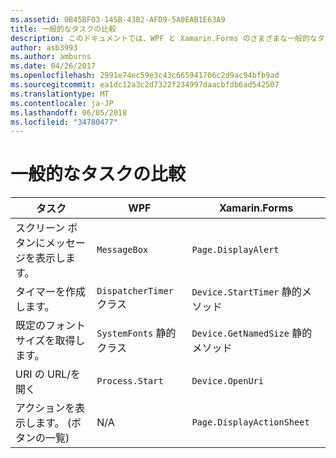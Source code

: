 ```yaml
---
ms.assetid: 0B45BF03-145B-43B2-AFD9-5A0EAB1E63A9
title: 一般的なタスクの比較
description: このドキュメントでは、WPF と Xamarin.Forms のさまざまな一般的なタスクを実行する方法を比較します。 ボタン、タイマー、フォント サイズを URI を開き、アクション シートを表示するようになります。
author: asb3993
ms.author: amburns
ms.date: 04/26/2017
ms.openlocfilehash: 2991e74ec59e3c43c665941706c2d9ac94bfb9ad
ms.sourcegitcommit: ea1dc12a3c2d7322f234997daacbfdb6ad542507
ms.translationtype: MT
ms.contentlocale: ja-JP
ms.lasthandoff: 06/05/2018
ms.locfileid: "34780477"
---
```

# <a name="common-tasks-comparison"></a>一般的なタスクの比較

| タスク | WPF | Xamarin.Forms |
|--- |--- |--- |
|スクリーン ボタンにメッセージを表示します。|`MessageBox`|`Page.DisplayAlert`|
|タイマーを作成します。|`DispatcherTimer` クラス|`Device.StartTimer` 静的メソッド|
|既定のフォント サイズを取得します。|`SystemFonts` 静的クラス|`Device.GetNamedSize` 静的メソッド|
|URI の URL/を開く|`Process.Start`|`Device.OpenUri`|
|アクションを表示します。 (ボタンの一覧)|N/A|`Page.DisplayActionSheet`|
